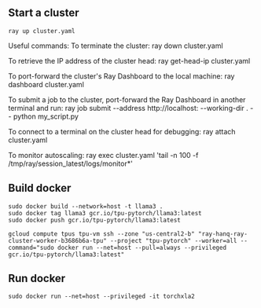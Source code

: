 ## Start a cluster

`ray up cluster.yaml`

Useful commands:
  To terminate the cluster:
    ray down cluster.yaml

  To retrieve the IP address of the cluster head:
    ray get-head-ip cluster.yaml

  To port-forward the cluster's Ray Dashboard to the local machine:
    ray dashboard cluster.yaml

  To submit a job to the cluster, port-forward the Ray Dashboard in another terminal and run:
    ray job submit --address http://localhost:<dashboard-port> --working-dir . -- python my_script.py

  To connect to a terminal on the cluster head for debugging:
    ray attach cluster.yaml

  To monitor autoscaling:
    ray exec cluster.yaml 'tail -n 100 -f /tmp/ray/session_latest/logs/monitor*'

## Build docker
```
sudo docker build --network=host -t llama3 .
sudo docker tag llama3 gcr.io/tpu-pytorch/llama3:latest
sudo docker push gcr.io/tpu-pytorch/llama3:latest
```

```
gcloud compute tpus tpu-vm ssh --zone "us-central2-b" "ray-hanq-ray-cluster-worker-b3686b6a-tpu" --project "tpu-pytorch" --worker=all --command="sudo docker run --net=host --pull=always --privileged gcr.io/tpu-pytorch/llama3:latest"
```

## Run docker
```
sudo docker run --net=host --privileged -it torchxla2
```